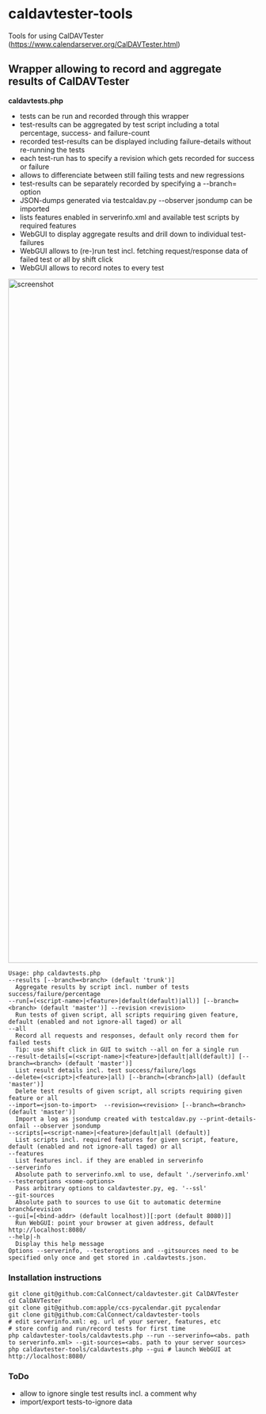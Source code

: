 # caldavtester-tools
Tools for using CalDAVTester (https://www.calendarserver.org/CalDAVTester.html)

## Wrapper allowing to record and aggregate results of CalDAVTester ##
**caldavtests.php**
* tests can be run and recorded through this wrapper
* test-results can be aggregated by test script including a total percentage, success- and failure-count
* recorded test-results can be displayed including failure-details without re-running the tests
* each test-run has to specify a revision which gets recorded for success or failure
* allows to differenciate between still failing tests and new regressions
* test-results can be separately recorded by specifying a --branch=<branch> option
* JSON-dumps generated via testcaldav.py --observer jsondump can be imported
* lists features enabled in serverinfo.xml and available test scripts by required features
* WebGUI to display aggregate results and drill down to individual test-failures
* WebGUI allows to (re-)run test incl. fetching request/response data of failed test or all by shift click
* WebGUI allows to record notes to every test
<img width="1380" alt="screenshot" src="https://user-images.githubusercontent.com/972180/30808311-e68caf7c-a1fd-11e7-8702-b73f0d7479f6.png">

```
Usage: php caldavtests.php
--results [--branch=<branch> (default 'trunk')]
  Aggregate results by script incl. number of tests success/failure/percentage
--run[=(<script-name>|<feature>|default(default)|all)] [--branch=<branch> (default 'master')] --revision <revision>
  Run tests of given script, all scripts requiring given feature, default (enabled and not ignore-all taged) or all
--all
  Record all requests and responses, default only record them for failed tests
  Tip: use shift click in GUI to switch --all on for a single run
--result-details[=(<script-name>|<feature>|default|all(default)] [--branch=<branch> (default 'master')]
  List result details incl. test success/failure/logs
--delete=(<script>|<feature>|all) [--branch=(<branch>|all) (default 'master')]
  Delete test results of given script, all scripts requiring given feature or all
--import=<json-to-import>  --revision=<revision> [--branch=<branch> (default 'master')]
  Import a log as jsondump created with testcaldav.py --print-details-onfail --observer jsondump
--scripts[=<script-name>|<feature>|default|all (default)]
  List scripts incl. required features for given script, feature, default (enabled and not ignore-all taged) or all
--features
  List features incl. if they are enabled in serverinfo
--serverinfo
  Absolute path to serverinfo.xml to use, default './serverinfo.xml'
--testeroptions <some-options>
  Pass arbitrary options to caldavtester.py, eg. '--ssl'
--git-sources
  Absolute path to sources to use Git to automatic determine branch&revision
--gui[=[<bind-addr> (default localhost)][:port (default 8080)]]
  Run WebGUI: point your browser at given address, default http://localhost:8080/
--help|-h
  Display this help message
Options --serverinfo, --testeroptions and --gitsources need to be specified only once and get stored in .caldavtests.json.
  ```
### Installation instructions
```
git clone git@github.com:CalConnect/caldavtester.git CalDAVTester
cd CalDAVTester
git clone git@github.com:apple/ccs-pycalendar.git pycalendar
git clone git@github.com:CalConnect/caldavtester-tools
# edit serverinfo.xml: eg. url of your server, features, etc
# store config and run/record tests for first time
php caldavtester-tools/caldavtests.php --run --serverinfo=<abs. path to serverinfo.xml> --git-sources=<abs. path to your server sources>
php caldavtester-tools/caldavtests.php --gui # launch WebGUI at http://localhost:8080/
```

### ToDo
* allow to ignore single test results incl. a comment why
* import/export tests-to-ignore data
